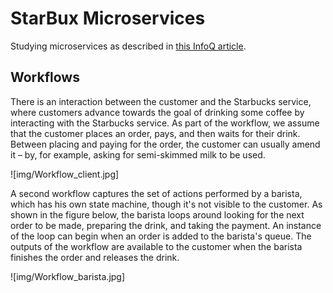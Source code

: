 StarBux Microservices
=====================

Studying microservices as described in [this InfoQ article].

[this InfoQ article]: https://www.infoq.com/articles/webber-rest-workflow

Workflows
---------
There is an interaction between the customer and the Starbucks service, where customers advance
towards the goal of drinking some coffee by interacting with the Starbucks service. As part of the
workflow, we assume that the customer places an order, pays, and then waits for their drink.
Between placing and paying for the order, the customer can usually amend it – by, for example,
asking for semi-skimmed milk to be used.

![img/Workflow_client.jpg]

A second workflow captures the set of actions performed by a barista, which has his own state
machine, though it's not visible to the customer. As shown in the figure below, the barista loops
around looking for the next order to be made, preparing the drink, and taking the payment.
An instance of the loop can begin when an order is added to the barista's queue. The outputs of the
workflow are available to the customer when the barista finishes the order and releases the drink.

![img/Workflow_barista.jpg]
